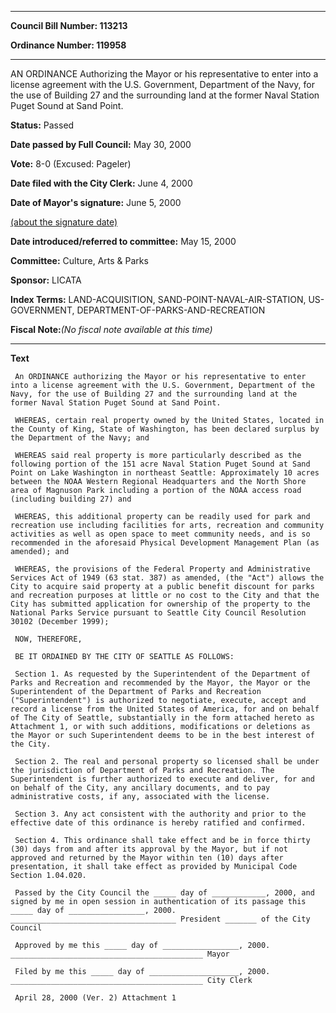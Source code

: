 

********

**Council Bill Number: 113213**
   
**Ordinance Number: 119958**
********

 AN ORDINANCE Authorizing the Mayor or his representative to enter into a license agreement with the U.S. Government, Department of the Navy, for the use of Building 27 and the surrounding land at the former Naval Station Puget Sound at Sand Point.

**Status:** Passed
   
**Date passed by Full Council:** May 30, 2000
   
**Vote:** 8-0 (Excused: Pageler)
   
**Date filed with the City Clerk:** June 4, 2000
   
**Date of Mayor's signature:** June 5, 2000
   
[(about the signature date)](/~public/approvaldate.htm)
   
   
   
**Date introduced/referred to committee:** May 15, 2000
   
**Committee:** Culture, Arts & Parks
   
**Sponsor:** LICATA
   
   
**Index Terms:** LAND-ACQUISITION, SAND-POINT-NAVAL-AIR-STATION, US-GOVERNMENT, DEPARTMENT-OF-PARKS-AND-RECREATION

**Fiscal Note:**_(No fiscal note available at this time)_

********

**Text**
   
```
 An ORDINANCE authorizing the Mayor or his representative to enter into a license agreement with the U.S. Government, Department of the Navy, for the use of Building 27 and the surrounding land at the former Naval Station Puget Sound at Sand Point.

 WHEREAS, certain real property owned by the United States, located in the County of King, State of Washington, has been declared surplus by the Department of the Navy; and

 WHEREAS said real property is more particularly described as the following portion of the 151 acre Naval Station Puget Sound at Sand Point on Lake Washington in northeast Seattle: Approximately 10 acres between the NOAA Western Regional Headquarters and the North Shore area of Magnuson Park including a portion of the NOAA access road (including building 27) and

 WHEREAS, this additional property can be readily used for park and recreation use including facilities for arts, recreation and community activities as well as open space to meet community needs, and is so recommended in the aforesaid Physical Development Management Plan (as amended); and

 WHEREAS, the provisions of the Federal Property and Administrative Services Act of 1949 (63 stat. 387) as amended, (the "Act") allows the City to acquire said property at a public benefit discount for parks and recreation purposes at little or no cost to the City and that the City has submitted application for ownership of the property to the National Parks Service pursuant to Seattle City Council Resolution 30102 (December 1999);

 NOW, THEREFORE,

 BE IT ORDAINED BY THE CITY OF SEATTLE AS FOLLOWS:

 Section 1. As requested by the Superintendent of the Department of Parks and Recreation and recommended by the Mayor, the Mayor or the Superintendent of the Department of Parks and Recreation ("Superintendent") is authorized to negotiate, execute, accept and record a license from the United States of America, for and on behalf of The City of Seattle, substantially in the form attached hereto as Attachment 1, or with such additions, modifications or deletions as the Mayor or such Superintendent deems to be in the best interest of the City.

 Section 2. The real and personal property so licensed shall be under the jurisdiction of Department of Parks and Recreation. The Superintendent is further authorized to execute and deliver, for and on behalf of the City, any ancillary documents, and to pay administrative costs, if any, associated with the license.

 Section 3. Any act consistent with the authority and prior to the effective date of this ordinance is hereby ratified and confirmed.

 Section 4. This ordinance shall take effect and be in force thirty (30) days from and after its approval by the Mayor, but if not approved and returned by the Mayor within ten (10) days after presentation, it shall take effect as provided by Municipal Code Section 1.04.020.

 Passed by the City Council the _____ day of ____________, 2000, and signed by me in open session in authentication of its passage this _____ day of _________________, 2000. _____________________________________ President _______ of the City Council

 Approved by me this _____ day of _________________, 2000. ___________________________________________ Mayor

 Filed by me this _____ day of ____________________, 2000. ___________________________________________ City Clerk

 April 28, 2000 (Ver. 2) Attachment 1

```
